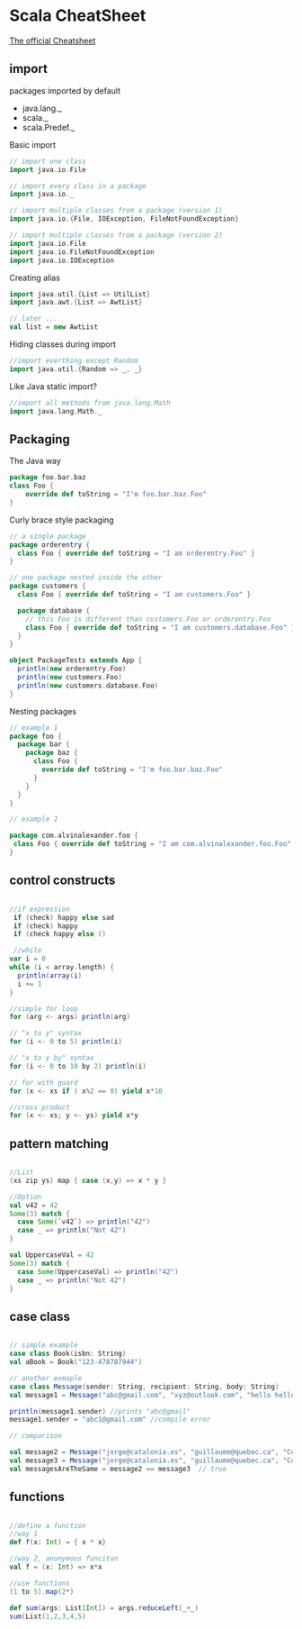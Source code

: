 # Scala CheatSheet

[The official Cheatsheet](http://docs.scala-lang.org/cheatsheets/index.html)

## import

packages imported by default
- java.lang._
- scala._
- scala.Predef._

Basic import
```scala
// import one class
import java.io.File

// import every class in a package
import java.io._

// import multiple classes from a package (version 1)
import java.io.{File, IOException, FileNotFoundException}

// import multiple classes from a package (version 2)
import java.io.File
import java.io.FileNotFoundException
import java.io.IOException

```

Creating alias
```scala
import java.util.{List => UtilList}
import java.awt.{List => AwtList}

// later ...
val list = new AwtList
```

Hiding classes during import
```scala
//import everthing except Random
import java.util.{Random => _, _}
```

Like Java static import? 
```scala
//import all methods from java.lang.Math
import java.lang.Math._
```

## Packaging

The Java way
```scala
package foo.bar.baz
class Foo {
    override def toString = "I'm foo.bar.baz.Foo"
}
```

Curly brace style packaging
```scala
// a single package
package orderentry {
  class Foo { override def toString = "I am orderentry.Foo" }
}

// one package nested inside the other
package customers {
  class Foo { override def toString = "I am customers.Foo" }

  package database {
    // this Foo is different than customers.Foo or orderentry.Foo
    class Foo { override def toString = "I am customers.database.Foo" }
  }
}

object PackageTests extends App {
  println(new orderentry.Foo)
  println(new customers.Foo)
  println(new customers.database.Foo)
}
```

Nesting packages
```scala
// example 1
package foo {
  package bar {
    package baz {
      class Foo {
        override def toString = "I'm foo.bar.baz.Foo"
      }
    }
  }
}

// example 2

package com.alvinalexander.foo {
 class Foo { override def toString = "I am com.alvinalexander.foo.Foo" }  
}

```



## control constructs

```scala

//if expression
 if (check) happy else sad
 if (check) happy
 if (check happy else ()

 //while
var i = 0
while (i < array.length) {
  println(array(i)
  i += 1
}

//simple for loop
for (arg <- args) println(arg)

// "x to y" syntax
for (i <- 0 to 5) println(i)

// "x to y by" syntax
for (i <- 0 to 10 by 2) println(i)

// for with guard
for (x <- xs if ( x%2 == 0) yield x*10

//cross product
for (x <- xs; y <- ys) yield x*y


```


## pattern matching
```scala

//List
(xs zip ys) map { case (x,y) => x * y }

//Option
val v42 = 42
Some(3) match {
  case Some(`v42`) => println("42")
  case _ => println("Not 42")
}

val UppercaseVal = 42
Some(3) match {
  case Some(UppercaseVal) => println("42")
  case _ => println("Not 42")
}

```

## case class
```scala

// simple example
case class Book(isbn: String)
val aBook = Book("123-478787944")

// another exmaple
case class Message(sender: String, recipient: String, body: String)
val message1 = Message("abc@gmail.com", "xyz@outlook.com", "hello hello")

println(message1.sender) //prints "abc@gmail"
message1.sender = "abc1@gmail.com" //compile error

// comparison

val message2 = Message("jorge@catalonia.es", "guillaume@quebec.ca", "Com va?")
val message3 = Message("jorge@catalonia.es", "guillaume@quebec.ca", "Com va?")
val messagesAreTheSame = message2 == message3  // true


```


## functions 

```scala

//define a function
//way 1
def f(x: Int) = { x * x}

//way 2, anonymous funciton 
val f = (x: Int) => x*x

//use functions
(1 to 5).map(2*)

def sum(args: List[Int]) = args.reduceLeft(_+_)
sum(List(1,2,3,4,5)

```